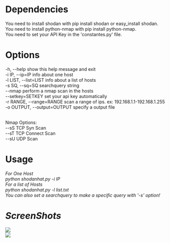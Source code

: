 # Dependencies
You need to install shodan with pip install shodan or easy_install shodan.<br />
You need to install python-nmap with pip install python-nmap.<br />
You need to set your API Key in the 'constantes.py' file.

# Options
-h, --help                 show this help message and exit<br />
-i IP, --ip=IP             info about one host<br />
-l LIST, --list=LIST       info about a list of hosts<br />
-s SQ, --sq=SQ             searchquery string<br />
--nmap                     perform a nmap scan in the hosts<br />
--setkey=SETKEY		       set your api key automatically<br />
-r RANGE, --range=RANGE    scan a range of ips. ex: 192.168.1.1-192.168.1.255<br />
-o OUTPUT, --output=OUTPUT specify a output file<br /><br />

Nmap Options:<br />
--sS                  TCP Syn Scan<br />
--sT                  TCP Connect Scan<br />
--sU                  UDP Scan

# Usage
<em>For One Host<em><br />
python shodanhat.py -i IP<br />
<em>For a list of Hosts</em><br />
python shodanhat.py -l list.txt<br />
You can also set a searchquery to make a specific query with '-s' option!

# ScreenShots
<img src="http://i.imgur.com/J4aAHov.jpg" /><br />
<img src="http://i.imgur.com/q3YTHm8.jpg" />
